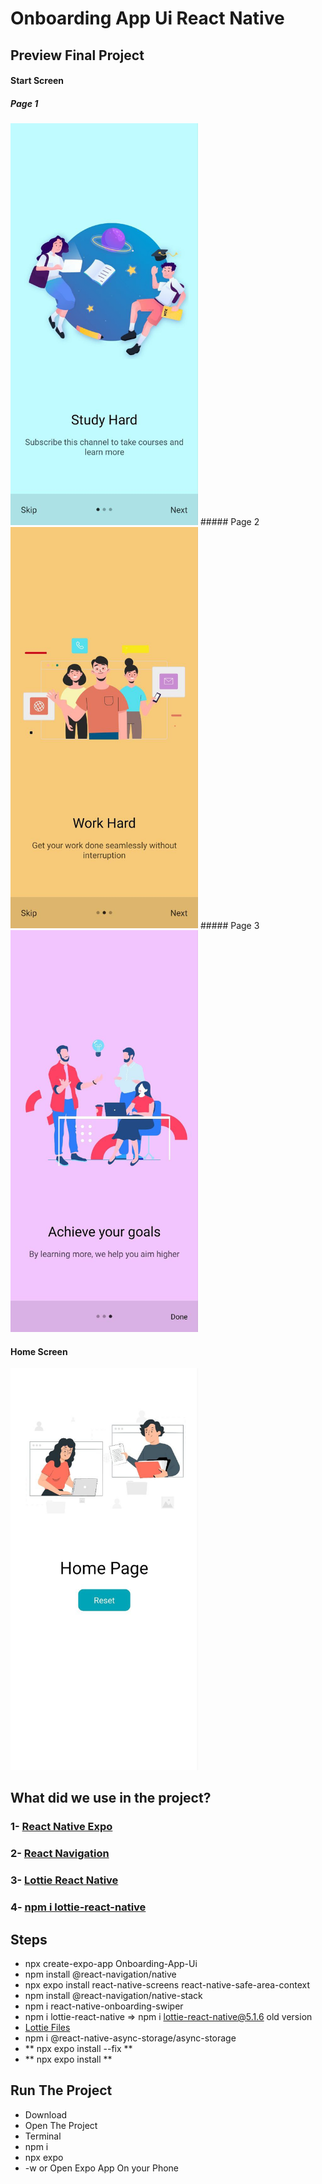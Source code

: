 # Onboarding App Ui React Native

## Preview Final Project

#### Start Screen

##### Page 1
<img src="./preview/page01.jpg" style="width:300px;" alt=" Page" />
##### Page 2
<img src="./preview/page02.jpg" style="width:300px;" alt=" Page" />
##### Page 3
<img src="./preview/page03.jpg" style="width:300px;" alt=" Page" />

#### Home Screen

<img src="./preview/homescreen.jpg" style="width:300px;" alt=" Home" />


## What did we use in the project?
### 1- [React Native Expo](https://reactnative.dev/)
### 2- [React Navigation](https://reactnavigation.org/)
### 3- [Lottie React Native](https://lottiefiles.com/) 
### 4- [npm i lottie-react-native](https://www.npmjs.com/package/lottie-react-native)

## Steps
- npx create-expo-app Onboarding-App-Ui
- npm install @react-navigation/native
- npx expo install react-native-screens react-native-safe-area-context
- npm install @react-navigation/native-stack
- npm i react-native-onboarding-swiper
- npm i lottie-react-native => npm i lottie-react-native@5.1.6 old version
- [Lottie Files](https://lottiefiles.com/)
- npm i @react-native-async-storage/async-storage
- ** npx expo install --fix **
- ** npx expo install **


## Run The Project
- Download
- Open The Project
- Terminal
- npm i
- npx expo
- -w or Open Expo App On your Phone


